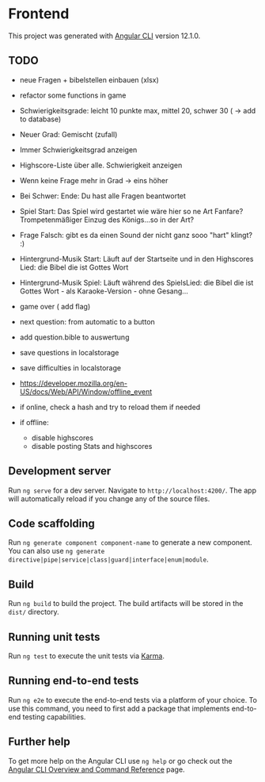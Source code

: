 # Frontend

This project was generated with [Angular CLI](https://github.com/angular/angular-cli) version 12.1.0.

## TODO

- neue Fragen + bibelstellen einbauen (xlsx)

- refactor some functions in game

- Schwierigkeitsgrade: leicht 10 punkte max, mittel 20, schwer 30 ( -> add to database)
- Neuer Grad: Gemischt (zufall)
- Immer Schwierigkeitsgrad anzeigen
- Highscore-Liste über alle. Schwierigkeit anzeigen
- Wenn keine Frage mehr in Grad -> eins höher
- Bei Schwer: Ende: Du hast alle Fragen beantwortet

- Spiel Start: Das Spiel wird gestartet wie wäre hier so ne Art Fanfare? Trompetenmäßiger Einzug des Königs…so in der Art?
- Frage Falsch: gibt es da einen Sound der nicht ganz sooo "hart" klingt? :)
- Hintergrund-Musik Start: Läuft auf der Startseite und in den Highscores	Lied: die Bibel die ist Gottes Wort
- Hintergrund-Musik Spiel: Läuft während des SpielsLied: die Bibel die ist Gottes Wort - als Karaoke-Version - ohne Gesang…

- game over ( add flag)

- next question: from automatic to a button
- add question.bible to auswertung

- save questions in localstorage
- save difficulties in localstorage
- https://developer.mozilla.org/en-US/docs/Web/API/Window/offline_event
- if online, check a hash and try to reload them if needed
- if offline:
  - disable highscores
  - disable posting Stats and highscores

## Development server

Run `ng serve` for a dev server. Navigate to `http://localhost:4200/`. The app will automatically reload if you change any of the source files.

## Code scaffolding

Run `ng generate component component-name` to generate a new component. You can also use `ng generate directive|pipe|service|class|guard|interface|enum|module`.

## Build

Run `ng build` to build the project. The build artifacts will be stored in the `dist/` directory.

## Running unit tests

Run `ng test` to execute the unit tests via [Karma](https://karma-runner.github.io).

## Running end-to-end tests

Run `ng e2e` to execute the end-to-end tests via a platform of your choice. To use this command, you need to first add a package that implements end-to-end testing capabilities.

## Further help

To get more help on the Angular CLI use `ng help` or go check out the [Angular CLI Overview and Command Reference](https://angular.io/cli) page.
